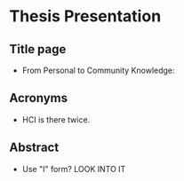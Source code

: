 # Thesis Presentation

## Title page
- From Personal to Community Knowledge: 

## Acronyms
- HCI is there twice.

## Abstract
- Use "I" form? LOOK INTO IT
